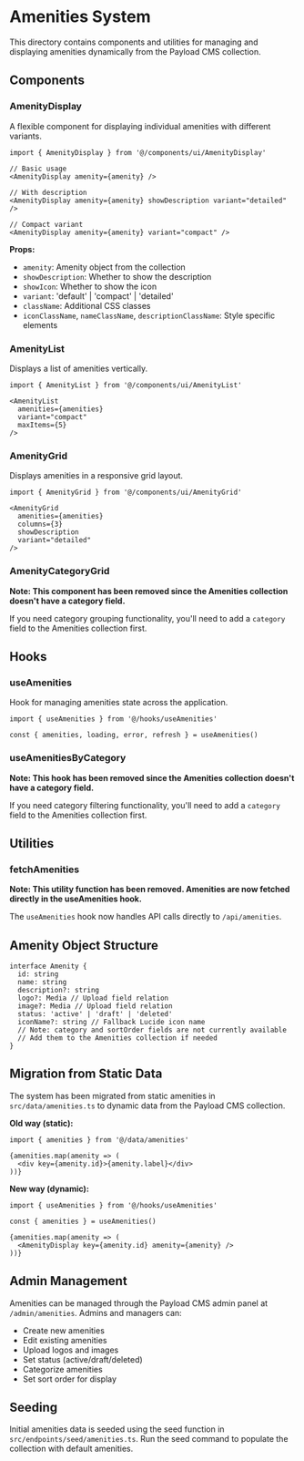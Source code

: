 # Amenities System

This directory contains components and utilities for managing and displaying amenities dynamically from the Payload CMS collection.

## Components

### AmenityDisplay
A flexible component for displaying individual amenities with different variants.

```tsx
import { AmenityDisplay } from '@/components/ui/AmenityDisplay'

// Basic usage
<AmenityDisplay amenity={amenity} />

// With description
<AmenityDisplay amenity={amenity} showDescription variant="detailed" />

// Compact variant
<AmenityDisplay amenity={amenity} variant="compact" />
```

**Props:**
- `amenity`: Amenity object from the collection
- `showDescription`: Whether to show the description
- `showIcon`: Whether to show the icon
- `variant`: 'default' | 'compact' | 'detailed'
- `className`: Additional CSS classes
- `iconClassName`, `nameClassName`, `descriptionClassName`: Style specific elements

### AmenityList
Displays a list of amenities vertically.

```tsx
import { AmenityList } from '@/components/ui/AmenityList'

<AmenityList 
  amenities={amenities} 
  variant="compact" 
  maxItems={5} 
/>
```

### AmenityGrid
Displays amenities in a responsive grid layout.

```tsx
import { AmenityGrid } from '@/components/ui/AmenityGrid'

<AmenityGrid 
  amenities={amenities} 
  columns={3} 
  showDescription 
  variant="detailed" 
/>
```

### AmenityCategoryGrid
**Note: This component has been removed since the Amenities collection doesn't have a category field.**

If you need category grouping functionality, you'll need to add a `category` field to the Amenities collection first.

## Hooks

### useAmenities
Hook for managing amenities state across the application.

```tsx
import { useAmenities } from '@/hooks/useAmenities'

const { amenities, loading, error, refresh } = useAmenities()
```

### useAmenitiesByCategory
**Note: This hook has been removed since the Amenities collection doesn't have a category field.**

If you need category filtering functionality, you'll need to add a `category` field to the Amenities collection first.

## Utilities

### fetchAmenities
**Note: This utility function has been removed. Amenities are now fetched directly in the useAmenities hook.**

The `useAmenities` hook now handles API calls directly to `/api/amenities`.

## Amenity Object Structure

```tsx
interface Amenity {
  id: string
  name: string
  description?: string
  logo?: Media // Upload field relation
  image?: Media // Upload field relation
  status: 'active' | 'draft' | 'deleted'
  iconName?: string // Fallback Lucide icon name
  // Note: category and sortOrder fields are not currently available
  // Add them to the Amenities collection if needed
}
```

## Migration from Static Data

The system has been migrated from static amenities in `src/data/amenities.ts` to dynamic data from the Payload CMS collection.

**Old way (static):**
```tsx
import { amenities } from '@/data/amenities'

{amenities.map(amenity => (
  <div key={amenity.id}>{amenity.label}</div>
))}
```

**New way (dynamic):**
```tsx
import { useAmenities } from '@/hooks/useAmenities'

const { amenities } = useAmenities()

{amenities.map(amenity => (
  <AmenityDisplay key={amenity.id} amenity={amenity} />
))}
```

## Admin Management

Amenities can be managed through the Payload CMS admin panel at `/admin/amenities`. Admins and managers can:

- Create new amenities
- Edit existing amenities
- Upload logos and images
- Set status (active/draft/deleted)
- Categorize amenities
- Set sort order for display

## Seeding

Initial amenities data is seeded using the seed function in `src/endpoints/seed/amenities.ts`. Run the seed command to populate the collection with default amenities.
